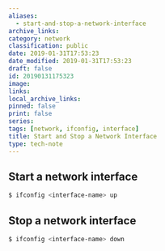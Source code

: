 ```yaml
---
aliases:
  - start-and-stop-a-network-interface
archive_links: 
category: network
classification: public
date: 2019-01-31T17:53:23
date_modified: 2019-01-31T17:53:23
draft: false
id: 20190131175323
image: 
links: 
local_archive_links: 
pinned: false
print: false
series: 
tags: [network, ifconfig, interface]
title: Start and Stop a Network Interface
type: tech-note
---
```


## Start  a network interface

```sh
$ ifconfig <interface-name> up
```

## Stop a network interface

```sh
$ ifconfig <interface-name> down
```
